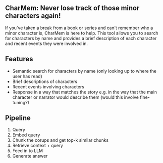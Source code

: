 ## CharMem: Never lose track of those minor characters again!

If you've taken a break from a book or series and can't remember who a minor character is, CharMem is here to help. This tool allows you to search for characters by name and provides a brief description of each character and recent events they were involved in.

## Features

-   Semantic search for characters by name (only looking up to where the user has read)
-   Brief descriptions of characters
-   Recent events involving characters
-   Response in a way that matches the story e.g. in the way that the main character or narrator would describe them (would this involve fine-tuning?)

## Pipeline

1. Query
2. Embed query
3. Chunk the corups and get top-k similar chunks
4. Retrieve context + query
5. Feed in to LLM
6. Generate answer
